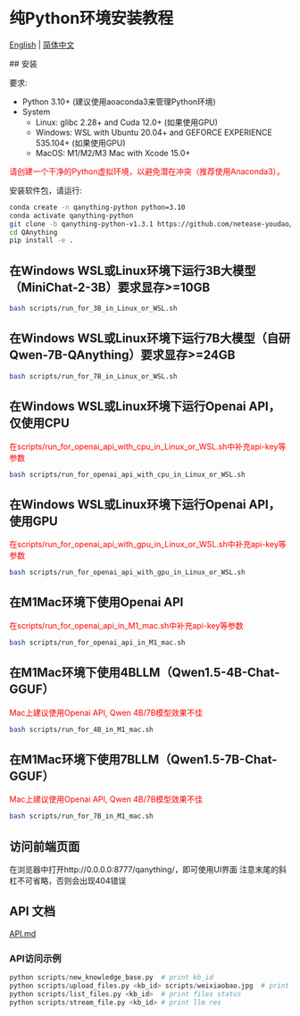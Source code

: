 # 纯Python环境安装教程
<p >
  <a href="./README.md">English</a> |
  <a href="./README_zh.md">简体中文</a>
</p>
## 安装 

要求:

  - Python 3.10+ (建议使用aoaconda3来管理Python环境)
  - System 
      - Linux: glibc 2.28+ and Cuda 12.0+ (如果使用GPU)
      - Windows: WSL with Ubuntu 20.04+ and GEFORCE EXPERIENCE 535.104+ (如果使用GPU)
      - MacOS: M1/M2/M3 Mac with Xcode 15.0+

<span style="color:red;">请创建一个干净的Python虚拟环境，以避免潜在冲突（推荐使用Anaconda3）。</span>

安装软件包，请运行: 
```bash
conda create -n qanything-python python=3.10
conda activate qanything-python
git clone -b qanything-python-v1.3.1 https://github.com/netease-youdao/QAnything.git
cd QAnything
pip install -e .
```

## 在Windows WSL或Linux环境下运行3B大模型（MiniChat-2-3B）要求显存>=10GB
```bash
bash scripts/run_for_3B_in_Linux_or_WSL.sh
```

## 在Windows WSL或Linux环境下运行7B大模型（自研Qwen-7B-QAnything）要求显存>=24GB
```bash
bash scripts/run_for_7B_in_Linux_or_WSL.sh
```

## 在Windows WSL或Linux环境下运行Openai API，仅使用CPU

<span style="color:red;">在scripts/run_for_openai_api_with_cpu_in_Linux_or_WSL.sh中补充api-key等参数</span>

```bash
bash scripts/run_for_openai_api_with_cpu_in_Linux_or_WSL.sh
```

## 在Windows WSL或Linux环境下运行Openai API，使用GPU

<span style="color:red;">在scripts/run_for_openai_api_with_gpu_in_Linux_or_WSL.sh中补充api-key等参数</span>

```bash
bash scripts/run_for_openai_api_with_gpu_in_Linux_or_WSL.sh
```

## 在M1Mac环境下使用Openai API 

<span style="color:red;">在scripts/run_for_openai_api_in_M1_mac.sh中补充api-key等参数</span>

```bash
bash scripts/run_for_openai_api_in_M1_mac.sh
```

## 在M1Mac环境下使用4BLLM（Qwen1.5-4B-Chat-GGUF）
<span style="color:red;">Mac上建议使用Openai API, Qwen 4B/7B模型效果不佳</span>

```bash
bash scripts/run_for_4B_in_M1_mac.sh
```

## 在M1Mac环境下使用7BLLM（Qwen1.5-7B-Chat-GGUF）
<span style="color:red;">Mac上建议使用Openai API, Qwen 4B/7B模型效果不佳</span>

```bash
bash scripts/run_for_7B_in_M1_mac.sh
```

## 访问前端页面 
在浏览器中打开http://0.0.0.0:8777/qanything/，即可使用UI界面
注意末尾的斜杠不可省略，否则会出现404错误

## API 文档 
[API.md](./docs/API.md)

### API访问示例 
```python
python scripts/new_knowledge_base.py  # print kb_id
python scripts/upload_files.py <kb_id> scripts/weixiaobao.jpg  # print file_id
python scripts/list_files.py <kb_id>  # print files status
python scripts/stream_file.py <kb_id> # print llm res
```
